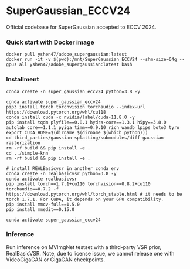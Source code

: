 # SuperGaussian_ECCV24

Official codebase for SuperGaussian accepted to ECCV 2024. 

### Quick start with Docker image
```
docker pull yshen47/adobe_supergaussian:latest
docker run -it -v $(pwd):/mnt/SuperGaussian_ECCV24 --shm-size=64g --gpus all yshen47/adobe_supergaussian:latest bash
```

### Installment
```
conda create -n super_gaussian_eccv24 python=3.8 -y

conda activate super_gaussian_eccv24
pip3 install torch torchvision torchaudio --index-url https://download.pytorch.org/whl/cu118
conda install cuda -c nvidia/label/cuda-11.8.0 -y
pip install tqdm plyfile==0.8.1 hydra-core==1.3.1 h5py==3.8.0 autolab_core==1.1.1 pyiqa timm==0.9.10 rich wandb lpips boto3 tyro
export CUDA_HOME=$(dirname $(dirname $(which python)))
cd third_parties/gaussian-splatting/submodules/diff-gaussian-rasterization
rm -rf build && pip install -e .
cd ../simple-knn
rm -rf build && pip install -e .

# install REALBasicvsr in another conda env
conda create -n realbasicvsr python=3.8 -y
conda activate realbasicvsr
pip install torch==1.7.1+cu110 torchvision==0.8.2+cu110 torchaudio==0.7.2 -f https://download.pytorch.org/whl/torch_stable.html # it needs to be torch 1.7.1. For CuDA, it depends on your GPU compatibility.
pip install mmcv-full==1.5.0
pip install mmedit==0.15.0

conda activate super_gaussian_eccv24
```



### Inference

Run inference on MVImgNet testset with a third-party VSR prior, RealBasicVSR. Note, due to license issue, we cannot release one with VideoGigaGAN or GigaGAN checkpoints. 
